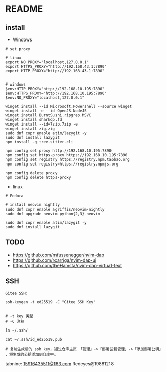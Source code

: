 # README

## install

- Windows

```shell
# set proxy

# linux
export NO_PROXY="localhost,127.0.0.1"
export HTTPS_PROXY="http://192.168.43.1:7890"
export HTTP_PROXY="http://192.168.43.1:7890"
 
```
```shell
# windows
$env:HTTP_PROXY="http://192.168.10.195:7890"
$env:HTTPS_PROXY="http://192.168.10.195:7890"
$env:NO_PROXY="localhost,127.0.0.1"

winget install --id Microsoft.Powershell --source winget
winget install -e --id OpenJS.NodeJS
winget install BurntSushi.ripgrep.MSVC
winget install sharkdp.fd
winget install --id=7zip.7zip -e
winget install zig.zig
sudo dnf copr enable atim/lazygit -y
sudo dnf install lazygit
npm install -g tree-sitter-cli

npm config set proxy http://192.168.10.195:7890
npm config set https-proxy https://192.168.10.195:7890
npm config set registry https://registry.npm.taobao.org
npm config set registry=https://registry.npmjs.org

npm config delete proxy
npm config delete https-proxy

```

- linux

```shell
# Fedora

# install neovim nightly
sudo dnf copr enable agriffis/neovim-nightly
sudo dnf upgrade neovim python{2,3}-neovim

sudo dnf copr enable atim/lazygit -y
sudo dnf install lazygit
```

## TODO

- https://github.com/mfussenegger/nvim-dap
- https://github.com/rcarriga/nvim-dap-ui
- https://github.com/theHamsta/nvim-dap-virtual-text

## SSH

```shell
Gitee SSH:

ssh-keygen -t ed25519 -C "Gitee SSH Key"


# -t key 类型
# -C 注释

ls ~/.ssh/

cat ~/.ssh/id_ed25519.pub

# 复制生成后的 ssh key，通过仓库主页 「管理」->「部署公钥管理」->「添加部署公钥」 ，将生成的公钥添加到仓库中。
```

tabnine: 15916435511@163.com Redeyes@19881218

